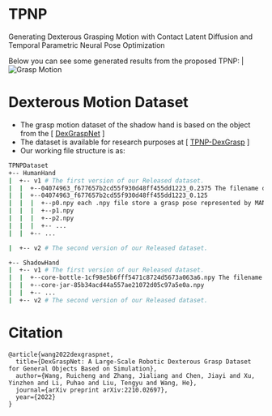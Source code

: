 # TPNP
Generating Dexterous Grasping Motion with Contact Latent Diffusion and Temporal Parametric Neural Pose Optimization

Below you can see some generated results from the proposed TPNP:
|![Grasp Motion](images/TPNPDataset_github.gif)
# Dexterous Motion Dataset
- The grasp motion dataset of the shadow hand is based on the object from the [ [DexGraspNet](https://github.com/PKU-EPIC/DexGraspNet.git) ]
-  The dataset is available for research purposes at  [ [TPNP-DexGrasp](https://onedrive.live.com/?id=991F1C6479E03435%21s1a592872606f490c926ed916a44dabb7&cid=991F1C6479E03435) ]
- Our working file structure is as:

```bash
TPNPDataset
+-- HumanHand
|  +-- v1 # The first version of our Released dataset.
|  |  +--04074963_f677657b2cd55f930d48ff455dd1223_0.2375 The filename denotes the object ID of the Obman and The decimal at the end of the file name indicates the scale of the object.
|  |  +--04074963_f677657b2cd55f930d48ff455dd1223_0.125
|  |  |  +--p0.npy each .npy file store a grasp pose represented by MANO parameters
|  |  |  +--p1.npy
|  |  |  +--p2.npy
|  |  |  +-- ...
|  |  +-- ...

|  +-- v2 # The second version of our Released dataset.

+-- ShadowHand
|  +-- v1 # The first version of our Released dataset.
|  |  +--core-bottle-1cf98e5b6fff5471c8724d5673a063a6.npy The filename denotes the object ID of the ShapeNet.
|  |  +--core-jar-85b34acd44a557ae21072d05c97a5e0a.npy
|  |  +-- ...
|  +-- v2 # The second version of our Released dataset.

```


# Citation
```
@article{wang2022dexgraspnet,
  title={DexGraspNet: A Large-Scale Robotic Dexterous Grasp Dataset for General Objects Based on Simulation},
  author={Wang, Ruicheng and Zhang, Jialiang and Chen, Jiayi and Xu, Yinzhen and Li, Puhao and Liu, Tengyu and Wang, He},
  journal={arXiv preprint arXiv:2210.02697},
  year={2022}
}
```
